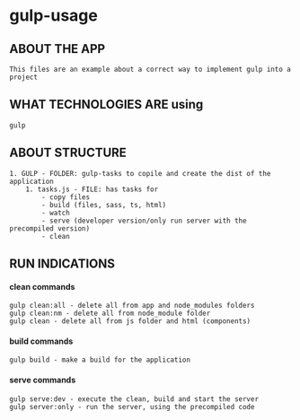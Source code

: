# gulp-usage
## ABOUT THE APP
```
This files are an example about a correct way to implement gulp into a project
```
## WHAT TECHNOLOGIES ARE using
```
gulp
```
## ABOUT STRUCTURE
```
1. GULP - FOLDER: gulp-tasks to copile and create the dist of the application
    1. tasks.js - FILE: has tasks for 
        - copy files
        - build (files, sass, ts, html)
        - watch
        - serve (developer version/only run server with the precompiled version)
        - clean
```
## RUN INDICATIONS
#### clean commands
```
gulp clean:all - delete all from app and node_modules folders
gulp clean:nm - delete all from node_module folder
gulp clean - delete all from js folder and html (components)
````
#### build commands
```
gulp build - make a build for the application 
```
#### serve commands
```
gulp serve:dev - execute the clean, build and start the server
gulp server:only - run the server, using the precompiled code
```
